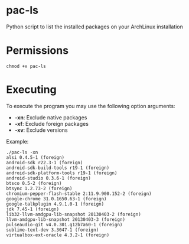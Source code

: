 pac-ls
======

Python script to list the installed packages on your ArchLinux installation

Permissions
===========

```
chmod +x pac-ls
```

Executing
=========

To execute the program you may use the following option arguments:
 - **-xn**: Exclude native packages
 - **-xf**: Exclude foreign packages
 - **-xv**: Exclude versions

Example:

```
./pac-ls -xn
alsi 0.4.5-1 (foreign)
android-sdk r22.3-1 (foreign)
android-sdk-build-tools r19-1 (foreign)
android-sdk-platform-tools r19-1 (foreign)
android-studio 0.3.6-1 (foreign)
btsco 0.5-2 (foreign)
btsync 1.2.73-2 (foreign)
chromium-pepper-flash-stable 2:11.9.900.152-2 (foreign)
google-chrome 31.0.1650.63-1 (foreign)
google-talkplugin 4.9.1.0-1 (foreign)
jdk 7.45-1 (foreign)
lib32-llvm-amdgpu-lib-snapshot 20130403-2 (foreign)
llvm-amdgpu-lib-snapshot 20130403-3 (foreign)
pulseaudio-git v4.0.301.g12b7a60-1 (foreign)
sublime-text-dev 3.3047-1 (foreign)
virtualbox-ext-oracle 4.3.2-1 (foreign)
```

